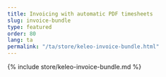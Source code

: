 ```yaml
---
title: Invoicing with automatic PDF timesheets
slug: invoice-bundle
type: featured
order: 80
lang: ta
permalink: "/ta/store/keleo-invoice-bundle.html"
---
```


{% include store/keleo-invoice-bundle.md %}
